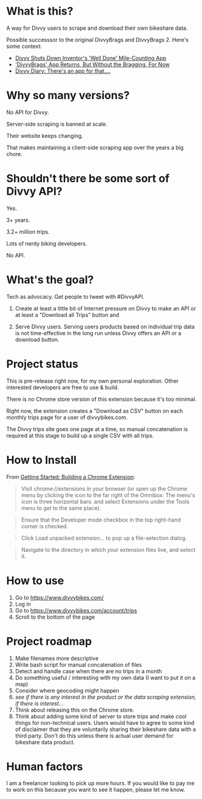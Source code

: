 # What is this?

A way for Divvy users to scrape and download their own bikeshare data.

Possible successsor to the original DivvyBrags and DivvyBrags 2. Here's some context:

+ [Divvy Shuts Down Inventor's 'Well Done' Mile-Counting App](https://www.dnainfo.com/chicago/20130926/south-loop/divvy-shuts-down-inventors-mileage-tracking-app)
+ ['DivvyBrags' App Returns, But Without the Bragging, For Now](https://www.dnainfo.com/chicago/20131220/south-loop/divvybrags-app-returns-but-without-bragging-for-now)
+ [Divvy Diary: There's an app for that....](http://www.everygoddamnday.com/2014/01/divvy-diary-theres-app-for-that.html)

# Why so many versions?

No API for Divvy.

Server-side scraping is banned at scale.

Their website keeps changing.

That makes maintaining a client-side scraping app over the years a big chore.

# Shouldn't there be some sort of Divvy API?

Yes.

3+ years.

3.2+ million trips.

Lots of nerdy biking developers.

No API.

# What's the goal?

Tech as advocacy. Get people to tweet with #DivvyAPI.

1. Create at least a little bit of Internet pressure on Divvy to make an API or at least a "Download all Trips" button and

2. Serve Divvy users. Serving users products based on individual trip data is not time-effective in the long run unless Divvy offers an API or a download button.

# Project status

This is pre-release right now, for my own personal exploration. Other interested developers are free to use & build.

There is no Chrome store version of this extension because it's too minimal.

Right now, the extension creates a "Download as CSV" button on each monthly trips page for a user of divvybikes.com.

The Divvy trips site goes one page at a time, so manual concatenation is required at this stage to build up a single CSV with all trips.

# How to Install

From [Getting Started: Building a Chrome Extension](https://developer.chrome.com/extensions/getstarted):

> Visit chrome://extensions in your browser (or open up the Chrome menu by clicking the icon to the far right of the Omnibox:  The menu's icon is three horizontal bars. and select Extensions under the Tools menu to get to the same place).

> Ensure that the Developer mode checkbox in the top right-hand corner is checked.

> Click Load unpacked extension… to pop up a file-selection dialog.

> Navigate to the directory in which your extension files live, and select it.

# How to use

1. Go to https://www.divvybikes.com/
2. Log in
3. Go to https://www.divvybikes.com/account/trips
4. Scroll to the bottom of the page

# Project roadmap

1. Make filenames more descriptive
2. Write bash script for manual concatenation of files
3. Detect and handle case when there are no trips in a month
4. Do something useful / interesting with my own data (I want to put it on a map)
5. Consider where geocoding might happen
6. _see if there is any interest in the product or the data scraping extension, if there is interest..._
8. Think about releasing this on the Chrome store.
9. Think about adding some kind of server to store trips and make cool things for non-technical users. Users would have to agree to some kind of disclaimer that they are voluntarily sharing their bikeshare data with a third party. Don't do this unless there is actual user demand for bikeshare data product.

# Human factors

I am a freelancer looking to pick up more hours. If you would like to pay me to work on this because you want to see it happen, please let me know.
